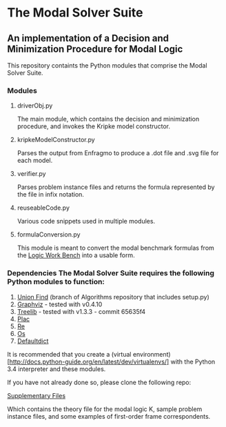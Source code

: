 # The Modal Solver Suite
## An implementation of a Decision and Minimization Procedure for Modal Logic

This repository containts the Python modules that comprise the Modal Solver Suite.

### Modules 
1. driverObj.py 
    
    The main module, which contains the decision and minimization procedure, and invokes the Kripke model constructor.  

1. kripkeModelConstructor.py 

    Parses the output from Enfragmo to produce a .dot file and .svg file for each model.  

1. verifier.py

    Parses problem instance files and returns the formula represented by the file in infix notation.

1. reuseableCode.py

    Various code snippets used in multiple modules.  

1. formulaConversion.py 

    This module is meant to convert the modal benchmark formulas from the [Logic Work Bench](http://iamwww.unibe.ch/~lwb/benchmarks/benchmarks.html) into a usable form. 


### Dependencies The Modal Solver Suite requires the following Python modules to function: 
1. [Union Find](https://github.com/wandaboyer/Algorithms.git) (branch of Algorithms repository that includes setup.py)
1. [Graphviz](https://github.com/xflr6/graphviz.git) - tested with v0.4.10
1. [Treelib](https://github.com/caesar0301/treelib.git) - tested with v1.3.3 - commit 65635f4
1. [Plac](https://pypi.python.org/pypi/plac)
1. [Re](https://docs.python.org/3/library/re.html)
1. [Os](https://docs.python.org/3/library/os.html)
1. [Defaultdict](https://docs.python.org/3.3/library/collections.html#collections.defaultdict)

It is recommended that you create a (virtual environment)[http://docs.python-guide.org/en/latest/dev/virtualenvs/] with the Python 3.4 interpreter and these modules.

If you have not already done so, please clone the following repo:

   [Supplementary Files](https://github.com/wandaboyer/MSS-SupplementaryFiles.git) 

Which contains the theory file for the modal logic K, sample problem instance files, and some examples of first-order frame correspondents.
